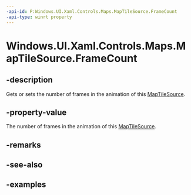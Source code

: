 ```yaml
---
-api-id: P:Windows.UI.Xaml.Controls.Maps.MapTileSource.FrameCount
-api-type: winrt property
---
```


<!-- Property syntax.
public int FrameCount { get;  set; }
-->

# Windows.UI.Xaml.Controls.Maps.MapTileSource.FrameCount

## -description
Gets or sets the number of frames in the animation of this [MapTileSource](maptilesource.md).

## -property-value
The number of frames in the animation of this [MapTileSource](maptilesource.md).

## -remarks

## -see-also

## -examples

